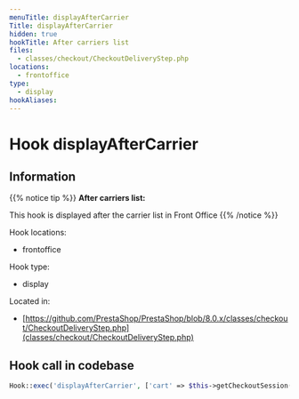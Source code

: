 ```yaml
---
menuTitle: displayAfterCarrier
Title: displayAfterCarrier
hidden: true
hookTitle: After carriers list
files:
  - classes/checkout/CheckoutDeliveryStep.php
locations:
  - frontoffice
type:
  - display
hookAliases:
---
```


# Hook displayAfterCarrier

## Information

{{% notice tip %}}
**After carriers list:** 

This hook is displayed after the carrier list in Front Office
{{% /notice %}}

Hook locations: 
  - frontoffice

Hook type: 
  - display

Located in: 
  - [https://github.com/PrestaShop/PrestaShop/blob/8.0.x/classes/checkout/CheckoutDeliveryStep.php](classes/checkout/CheckoutDeliveryStep.php)

## Hook call in codebase

```php
Hook::exec('displayAfterCarrier', ['cart' => $this->getCheckoutSession()->getCart()])
```